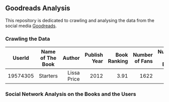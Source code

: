 ## Goodreads Analysis


This repository is dedicated to crawling and analysing the data from the social media [Goodreads](https://goodreads.com).

### Crawling the Data

| UserId        | Name of The Book           | Author  |Publish Year   | Book Ranking|Number of Fans| Number of Books| City| Gender
| ------------- |:-------------:| -----:|-----:|-----:|-----:|-----:|-----:|-----:|
| 19574305     |Starters  | Lissa Price	 | 2012| 3.91| 1622 | 10 | California| Female

### Social Network Analysis on the Books and the Users
